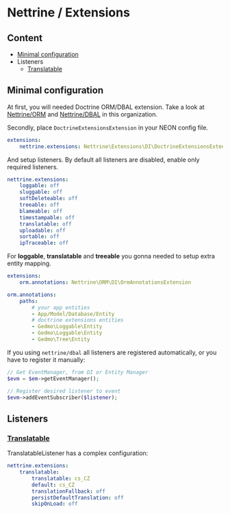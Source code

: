 # Nettrine / Extensions

## Content

- [Minimal configuration](#configuration)
- Listeners
    - [Translatable](#translatable)

## Minimal configuration

At first, you will needed Doctrine ORM/DBAL extension. Take a look at [Nettrine/ORM](https://github.com/nettrine/orm)
and [Nettrine/DBAL](https://github.com/nettrine/dbal) in this organization. 

Secondly, place `DoctrineExtensionsExtension` in your NEON config file.

```yaml
extensions:
    nettrine.extensions: Nettrine\Extensions\DI\DoctrineExtensionsExtension 
```

And setup listeners. By default all listeners are disabled, enable only required listeners.

```yaml
nettrine.extensions: 
    loggable: off
    sluggable: off
    softDeleteable: off
    treeable: off
    blameable: off
    timestampable: off
    translatable: off
    uploadable: off
    sortable: off
    ipTraceable: off
```

For **loggable**, **translatable** and **treeable** you gonna needed to setup extra entity mapping.

```yaml
extensions:
    orm.annotations: Nettrine\ORM\DI\OrmAnnotationsExtension

orm.annotations:
    paths:
        # your app entities
        - App/Model/Database/Entity
        # doctrine extensions entities
        - Gedmo\Loggable\Entity
        - Gedmo\Loggable\Entity
        - Gedmo\Tree\Entity
```

If you using `nettrine/dbal` all listeners are registered automatically, or you have to register it manually: 

```php
// Get EventManager, from DI or Entity Manager
$evm = $em->getEventManager();

// Register desired listener to event
$evm->addEventSubscriber($listener); 

```
## Listeners

### [Translatable](https://github.com/Atlantic18/DoctrineExtensions/blob/v2.4.x/doc/translatable.md)

TranslatableListener has a complex configuration:

```yaml
nettrine.extensions:
    translatable:
        translatable: cs_CZ
        default: cs_CZ
        translationFallback: off
        persistDefaultTranslation: off
        skipOnLoad: off
```
